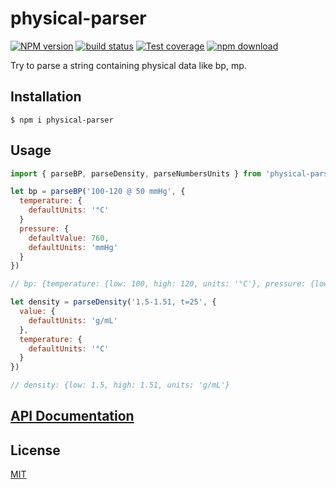 # physical-parser

[![NPM version][npm-image]][npm-url]
[![build status][ci-image]][ci-url]
[![Test coverage][codecov-image]][codecov-url]
[![npm download][download-image]][download-url]

Try to parse a string containing physical data like bp, mp.

## Installation

`$ npm i physical-parser`

## Usage

```js
import { parseBP, parseDensity, parseNumbersUnits } from 'physical-parser';

let bp = parseBP('100-120 @ 50 mmHg', {
  temperature: {
    defaultUnits: '°C'
  }
  pressure: {
    defaultValue: 760,
    defaultUnits: 'mmHg'
  }
})

// bp: {temperature: {low: 100, high: 120, units: '°C'}, pressure: {low: 50, units: 'mmHg'}};

let density = parseDensity('1.5-1.51, t=25', {
  value: {
    defaultUnits: 'g/mL'
  },
  temperature: {
    defaultUnits: '°C'
  }
})

// density: {low: 1.5, high: 1.51, units: 'g/mL'}


```

## [API Documentation](https://cheminfo.github.io/physical-parser/)

## License

[MIT](./LICENSE)

[npm-image]: https://img.shields.io/npm/v/physical-parser.svg
[npm-url]: https://www.npmjs.com/package/physical-parser
[ci-image]: https://github.com/cheminfo/physical-parser/workflows/Node.js%20CI/badge.svg?branch=master
[ci-url]: https://github.com/cheminfo/physical-parser/actions?query=workflow%3A%22Node.js+CI%22
[codecov-image]: https://img.shields.io/codecov/c/github/cheminfo/physical-parser.svg
[codecov-url]: https://codecov.io/gh/cheminfo/physical-parser
[download-image]: https://img.shields.io/npm/dm/physical-parser.svg
[download-url]: https://www.npmjs.com/package/physical-parser
